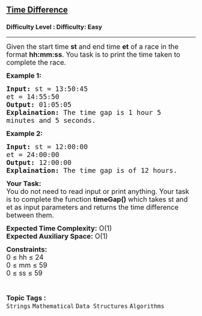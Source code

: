<h2><a href="https://www.geeksforgeeks.org/problems/time-difference5528/1?page=1&category=Strings&status=unsolved,attempted&sortBy=accuracy">Time Difference</a></h2><h3>Difficulty Level : Difficulty: Easy</h3><hr><div class="problems_problem_content__Xm_eO"><p><span style="font-size: 18px;">Given the start time <strong>st</strong> and end time <strong>et</strong> of a race in the format <strong>hh:mm:ss</strong>. You task is to print the time taken to complete the race.</span></p>
<p><strong><span style="font-size: 18px;">Example 1:</span></strong></p>
<pre><span style="font-size: 18px;"><strong>Input:</strong> st = 13:50:45
et = 14:55:50
<strong>Output:</strong> 01:05:05
<strong>Explaination:</strong> The time gap is 1 hour 5 
minutes and 5 seconds.</span></pre>
<p><strong><span style="font-size: 18px;">Example 2:</span></strong></p>
<pre><span style="font-size: 18px;"><strong>Input:</strong> st = 12:00:00
et = 24:00:00
<strong>Output:</strong> 12:00:00
<strong>Explaination:</strong> The time gap is of 12 hours.</span></pre>
<p><span style="font-size: 18px;"><strong>Your Task:</strong><br>You do not need to read input or print anything. Your task is to complete the function <strong>timeGap()</strong> which takes st and et as input parameters and returns the time difference between them.</span></p>
<p><span style="font-size: 18px;"><strong>Expected Time Complexity:</strong> O(1)<br><strong>Expected Auxiliary Space:</strong> O(1)</span></p>
<p><span style="font-size: 18px;"><strong>Constraints:</strong><br>0 ≤ hh ≤ 24<br>0 ≤ mm ≤ 59<br>0 ≤ ss ≤ 59</span></p></div><br><p><span style=font-size:18px><strong>Topic Tags : </strong><br><code>Strings</code>&nbsp;<code>Mathematical</code>&nbsp;<code>Data Structures</code>&nbsp;<code>Algorithms</code>&nbsp;